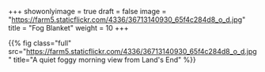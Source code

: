 +++
showonlyimage = true
draft = false
image = "https://farm5.staticflickr.com/4336/36713140930_65f4c284d8_o_d.jpg"
title = "Fog Blanket"
weight = 10
+++

{{% fig class="full" src="https://farm5.staticflickr.com/4336/36713140930_65f4c284d8_o_d.jpg" title="A quiet foggy morning view from Land's End" %}}
